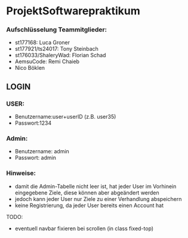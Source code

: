 # ProjektSoftwarepraktikum

### Aufschlüsselung Teammitglieder:
- st177168: Luca Groner
- st177921/ts24017: Tony Steinbach
- st176033/ShaleryWad: Florian Schad
- AemsuCode: Remi Chaieb
- Nico Böklen
  
## LOGIN 

### USER:
- Benutzername:user+userID (z.B. user35)
- Passwort:1234
### Admin:
- Benutzername: admin
- Passwort: admin

### Hinweise:
- damit die Admin-Tabelle nicht leer ist, hat jeder User im Vorhinein eingegebene Ziele, diese können
  aber abgeändert werden
- jedoch kann jeder User nur Ziele zu einer Verhandlung abspeichern
- keine Registrierung, da jeder User bereits einen Account hat


TODO:
- eventuell navbar fixieren bei scrollen (in class fixed-top)



